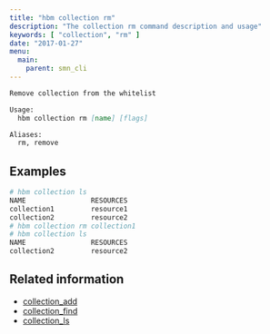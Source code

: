 ```yaml
---
title: "hbm collection rm"
description: "The collection rm command description and usage"
keywords: [ "collection", "rm" ]
date: "2017-01-27"
menu:
  main:
    parent: smn_cli
---
```


```markdown
Remove collection from the whitelist

Usage:
  hbm collection rm [name] [flags]

Aliases:
  rm, remove
```

## Examples

```bash
# hbm collection ls
NAME                RESOURCES
collection1         resource1
collection2         resource2
# hbm collection rm collection1
# hbm collection ls
NAME                RESOURCES
collection2         resource2
```

## Related information

* [collection_add](collection_add.md)
* [collection_find](collection_find.md)
* [collection_ls](collection_ls.md)
